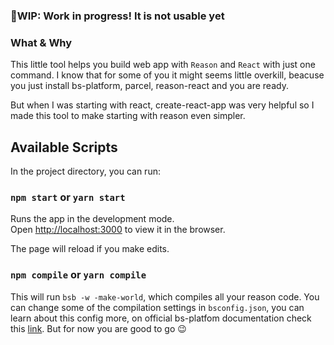 ### 🚧WIP: Work in progress! It is not usable yet

### What & Why

This little tool helps you build web app with `Reason` and `React` with just one command.
I know that for some of you it might seems little overkill, beacuse you just install bs-platform, parcel, reason-react and you are ready.

But when I was starting with react, create-react-app was very helpful so I made this tool to make starting with reason even simpler.

## Available Scripts

In the project directory, you can run:

### `npm start` or `yarn start`

Runs the app in the development mode.<br>
Open [http://localhost:3000](http://localhost:3000) to view it in the browser.

The page will reload if you make edits.<br>

### `npm compile` or `yarn compile`

This will run `bsb -w -make-world`, which compiles all your reason code. You can change some of the compilation settings in `bsconfig.json`, you can learn about this config more, on official bs-platfom documentation check this [link](https://bucklescript.github.io/docs/en/build-configuration#docsNav). But for now you are good to go 😉

<!-- ## Learn More

You can learn more in the [Create React App documentation](https://facebook.github.io/create-react-app/docs/getting-started).

To learn React, check out the [React documentation](https://reactjs.org/).

### Code Splitting

This section has moved here: https://facebook.github.io/create-react-app/docs/code-splitting

### Analyzing the Bundle Size

This section has moved here: https://facebook.github.io/create-react-app/docs/analyzing-the-bundle-size

### Making a Progressive Web App

This section has moved here: https://facebook.github.io/create-react-app/docs/making-a-progressive-web-app

### Advanced Configuration

This section has moved here: https://facebook.github.io/create-react-app/docs/advanced-configuration

### Deployment

This section has moved here: https://facebook.github.io/create-react-app/docs/deployment

### `npm run build` fails to minify

This section has moved here: https://facebook.github.io/create-react-app/docs/troubleshooting#npm-run-build-fails-to-minify -->
